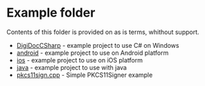 # Example folder

Contents of this folder is provided on as is terms, whithout support.

* [DigiDocCSharp](./DigiDocCSharp/README.md) - example project to use C# on Windows
* [android](./android/README.md) - example project to use on Android platform
* [ios](./ios/README.md) - example project to use on iOS platform
* [java](./java/README.md) - example project to use with java
* [pkcs11sign.cpp](pkcs11sign.cpp) - Simple PKCS11Signer example
